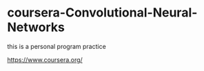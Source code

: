 # coursera-Convolutional-Neural-Networks

this is a personal program practice

https://www.coursera.org/
